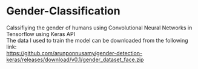 # Gender-Classification
Calssifiying the gender of humans using Convolutional Neural Networks in Tensorflow using Keras API  
The data I used to train the model can be downloaded from the following link:  
https://github.com/arunponnusamy/gender-detection-keras/releases/download/v0.1/gender_dataset_face.zip  
